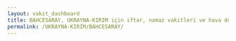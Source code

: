 ```yaml
---
layout: vakit_dashboard
title: BAHCESARAY, UKRAYNA-KIRIM için iftar, namaz vakitleri ve hava durumu - ilçe/eyalet seç
permalink: /UKRAYNA-KIRIM/BAHCESARAY/
---
```


<script type="text/javascript">
  var GLOBAL_COUNTRY = 'UKRAYNA-KIRIM';
  var GLOBAL_CITY = 'BAHCESARAY';
  var GLOBAL_STATE = '';
  var lat = 72;
  var lon = 21;
</script>
